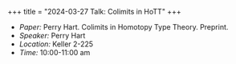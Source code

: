 +++
title = "2024-03-27 Talk: Colimits in HoTT"
+++

- _Paper:_ Perry Hart. Colimits in Homotopy Type Theory. Preprint.
- _Speaker:_ Perry Hart
- _Location:_ Keller 2-225
- _Time:_ 10:00-11:00 am
<!--more-->
